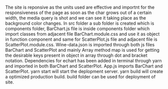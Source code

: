 The site is reponsive as the units used are effective and importnt for the responsiveness of the page as soon as the char grows out of a certain width, the media query is shot and we can see it taking place as the background color changes. 
In src folder a sub folder is created which is components folder, BarChart.js file is inside components folder which import classes from adjacent file BarChart.module.css and use it as object in function component and same for ScatterPlot.js file and adjacent file is ScatterPlot.module.css.
Wine-data.json is imported through both js files BarChart and ScatterPlot and mainly Array method map is used for getting the desirable keys present in object in array through dot and bracket notation.
Dependencies for echart has been added in terminal through yarn and imported in both BarChart and ScatterPlot.
App.js imports BarChart and ScatterPlot.
yarn start will start the deplopment server.
yarn build will create a optimized production build.
build folder can be used for deployment of site.
